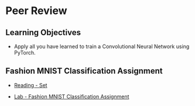 # Peer Review

## Learning Objectives

- Apply all you have learned to train a Convolutional Neural Network using PyTorch.

## Fashion MNIST Classification Assignment

- [Reading - Set](https://cf-courses-data.s3.us.cloud-object-storage.appdomain.cloud/IBMDeveloperSkillsNetwork-DL0110EN-SkillsNetwork/labs/Week7/Setup.md.html?origin=www.coursera.org)

- [Lab - Fashion MNIST Classification Assignment](./Labs/FasionCNN_blank.ipynb)